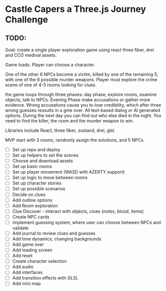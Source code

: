 # Castle Capers a Three.js Journey Challenge

## TODO:

Goal: create a single player exploration game using react three fiber, drei and CCO medival assets.

Game loads. Player can choose a character.

One of the other 6 NPCs become a victim, killed by one of the remaining 5, with one of the 6 possible murder weapons. Player must explore the crime scene of one of 4-5 rooms looking for clues.

the game loops through three phases: day phase, explore rooms, examine objects, talk to NPCs. Evening Phase make accusations or gather more evidence. Wrong accusations cause you to lose credibility, which after three wrong guesses ressults in a gme over. All text-based dialog or AI generated options. During the next day you can find out who else died in the night. You need to find the killer, the room and the murder weapon to win.

Libraries include React, three fiber, zustand, drei, glsl.

MVP start with 3 rooms, randomly assign the solutions, and 5 NPCs.

- [ ] Set up repo and deploy
- [ ] Set up helpers to set the scenes
- [ ] Choose and download assets
- [ ] Set up basic rooms
- [ ] Set up player movement (WASD with AZERTY support)
- [ ] Set up logic to move between rooms
- [ ] Set up character stories
- [ ] Set up possible scenarios
- [ ] Decide on clues
- [ ] Add outline options
- [ ] Add Room exploration
- [ ] Clue Discover - interact with objects, clues (notes, blood, items)
- [ ] Create NPC cards
- [ ] Implement guessing system, where user can choose between NPCs and validate
- [ ] Add journal to review clues and guesses
- [ ] Add time dynamics, changing backgrounds
- [ ] Add game over
- [ ] Add loading screen
- [ ] Add reset
- [ ] Create character selection
- [ ] Add audio
- [ ] Add interfaces
- [ ] Add transition effects with GLSL
- [ ] Add mini map
